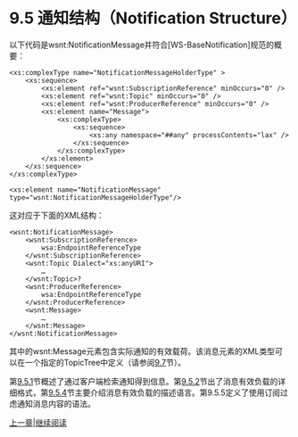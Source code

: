 # 9.5 通知结构（Notification Structure）

以下代码是wsnt:NotificationMessage并符合[WS-BaseNotification]规范的概要：

```
<xs:complexType name="NotificationMessageHolderType" > 
	<xs:sequence>  
		<xs:element ref="wsnt:SubscriptionReference" minOccurs="0" /> 
		<xs:element ref="wsnt:Topic" minOccurs="0" />
		<xs:element ref="wsnt:ProducerReference" minOccurs="0" /> 
		<xs:element name="Message"> 
			<xs:complexType> 
				<xs:sequence>  
					<xs:any namespace="##any" processContents="lax" /> 
				</xs:sequence> 
			</xs:complexType> 
		</xs:element>  
	</xs:sequence> 
</xs:complexType>

<xs:element name="NotificationMessage" type="wsnt:NotificationMessageHolderType"/> 
```

这对应于下面的XML结构：

```
<wsnt:NotificationMessage>  
	<wsnt:SubscriptionReference>  
		wsa:EndpointReferenceType  
	</wsnt:SubscriptionReference>  
	<wsnt:Topic Dialect="xs:anyURI"> 
		… 
	</wsnt:Topic>?  
	<wsnt:ProducerReference>  
		wsa:EndpointReferenceType  
	</wsnt:ProducerReference>  
	<wsnt:Message>  
		…  
	</wsnt:Message>  
</wsnt:NotificationMessage>
```

其中的wsnt:Message元素包含实际通知的有效载荷。该消息元素的XML类型可以在一个指定的TopicTree中定义（请参阅[9.7](09.07.md)节）。

第[9.5.1](09.05.01.md)节概述了通过客户端检索通知得到信息。第[9.5.2](09.05.02.md)节出了消息有效负载的详细格式，第[9.5.4](09.05.04.md)节主要介绍消息有效负载的描述语言。第9.5.5定义了使用订阅过虑通知消息内容的语法。

[上一章](09.04.01.md)|[继续阅读](09.05.01.md)